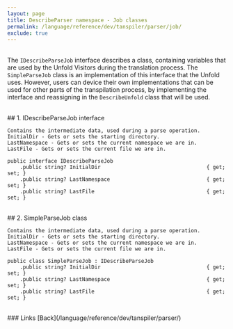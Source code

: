 ```yaml
---
layout: page
title: DescribeParser namespace - Job classes
permalink: /language/reference/dev/tanspiler/parser/job/
exclude: true
---
```

<br>The `IDescribeParseJob` interface describes a class, containing variables that are used by the Unfold Visitors during the translation process. The `SimpleParseJob` class is an implementation of this interface that the Unfold uses. However, users can device their own implementations that can be used for other parts of the transpilation process, by implementing the interface and reassigning in the `DescribeUnfold` class that will be used.
	
<br>
## 1. IDescribeParseJob interface

	Contains the intermediate data, used during a parse operation.
	InitialDir - Gets or sets the starting directory.
	LastNamespace - Gets or sets the current namespace we are in.
	LastFile - Gets or sets the current file we are in.

    public interface IDescribeParseJob
        .public string? InitialDir                                  { get; set; }
        .public string? LastNamespace                               { get; set; }
        .public string? LastFile                                    { get; set; }
	
	
<br>
## 2. SimpleParseJob class

	Contains the intermediate data, used during a parse operation.
	InitialDir - Gets or sets the starting directory.
	LastNamespace - Gets or sets the current namespace we are in.
	LastFile - Gets or sets the current file we are in.

    public class SimpleParseJob : IDescribeParseJob
        .public string? InitialDir                                  { get; set; }
        .public string? LastNamespace                               { get; set; }
        .public string? LastFile                                    { get; set; }


<br>
### Links
[Back](/language/reference/dev/tanspiler/parser/)